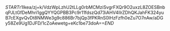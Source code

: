$START$r1lkea/zj+k/VdzWpLzhU2tLLg0rbMCMziSvgrFXQr9O2uxzL8ZOESBnbqPJLtGfDeMhri1ggQYYQGPBB3Pc9r11fdszQd73iAHV4IlrZDhQKJahFK324yuB7cEXgvQvDt8NMWe3g9c886Br7bjQp3fPKRnS0lHzFzfh0eZu7O7nAw/aDGy58Ze9Ug1DJFD/1cZoAewetg+eKc1be73doA==$END$